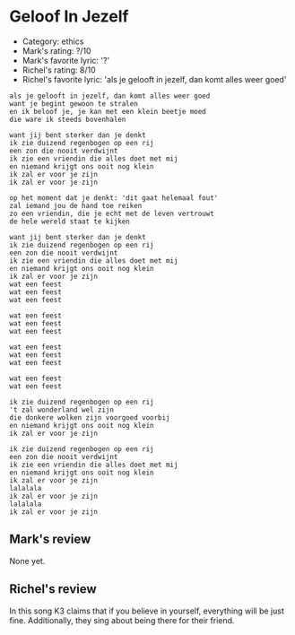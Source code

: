 # Geloof In Jezelf

 * Category: ethics
 * Mark's rating: ?/10
 * Mark's favorite lyric: '?'
 * Richel's rating: 8/10
 * Richel's favorite lyric: 'als je gelooft in jezelf, dan komt alles weer goed'

```
als je gelooft in jezelf, dan komt alles weer goed
want je begint gewoon te stralen
en ik beloof je, je kan met een klein beetje moed
die ware ik steeds bovenhalen

want jij bent sterker dan je denkt
ik zie duizend regenbogen op een rij
een zon die nooit verdwijnt
ik zie een vriendin die alles doet met mij
en niemand krijgt ons ooit nog klein
ik zal er voor je zijn
ik zal er voor je zijn

op het moment dat je denkt: 'dit gaat helemaal fout'
zal iemand jou de hand toe reiken
zo een vriendin, die je echt met de leven vertrouwt
de hele wereld staat te kijken

want jij bent sterker dan je denkt
ik zie duizend regenbogen op een rij
een zon die nooit verdwijnt
ik zie een vriendin die alles doet met mij
en niemand krijgt ons ooit nog klein
ik zal er voor je zijn
wat een feest
wat een feest
wat een feest

wat een feest
wat een feest
wat een feest

wat een feest
wat een feest
wat een feest

wat een feest
wat een feest

ik zie duizend regenbogen op een rij
't zal wonderland wel zijn
die donkere wolken zijn voorgoed voorbij
en niemand krijgt ons ooit nog klein
ik zal er voor je zijn

ik zie duizend regenbogen op een rij
een zon die nooit verdwijnt
ik zie een vriendin die alles doet met mij
en niemand krijgt ons ooit nog klein
ik zal er voor je zijn
lalalala
ik zal er voor je zijn
lalalala
ik zal er voor je zijn
```

## Mark's review

None yet.

## Richel's review

In this song K3 claims that if you believe in yourself, everything will be just fine. Additionally, they sing about being there for their friend.